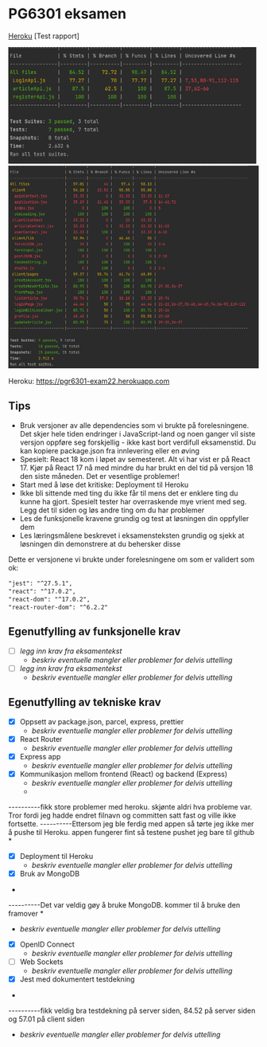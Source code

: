 # PG6301 eksamen <pg63012022>

[Heroku](https://pgr6301-exam22.herokuapp.com)
[Test rapport]

<img src="image/Api.png" width="500">
<img src="image/Client.png" width="650">

Heroku: https://pgr6301-exam22.herokuapp.com

## Tips

* Bruk versjoner av alle dependencies som vi brukte på forelesningene. Det skjer hele tiden endringer i JavaScript-land og noen ganger vil siste versjon oppføre seg forskjellig - ikke kast bort verdifull eksamenstid. Du kan kopiere package.json fra innlevering eller en øving
* Spesielt: React 18 kom i løpet av semesteret. Alt vi har vist er på React 17. Kjør på React 17 nå med mindre du har brukt en del tid på versjon 18 den siste måneden. Det er vesentlige problemer!
* Start med å løse det kritiske: Deployment til Heroku
* Ikke bli sittende med ting du ikke får til mens det er enklere ting du kunne ha gjort. Spesielt tester har overraskende mye vrient med seg. Legg det til siden og løs andre ting om du har problemer
* Les de funksjonelle kravene grundig og test at løsningen din oppfyller dem
* Les læringsmålene beskrevet i eksamensteksten grundig og sjekk at løsningen din demonstrere at du behersker disse

Dette er versjonene vi brukte under forelesningene om som er validert som ok:

```
"jest": "^27.5.1",
"react": "^17.0.2",
"react-dom": "^17.0.2",
"react-router-dom": "^6.2.2"
```


## Egenutfylling av funksjonelle krav

* [ ] *legg inn krav fra eksamentekst*
  * *beskriv eventuelle mangler eller problemer for delvis uttelling*
* [ ] *legg inn krav fra eksamentekst*
  * *beskriv eventuelle mangler eller problemer for delvis uttelling*

## Egenutfylling av tekniske krav

* [x] Oppsett av package.json, parcel, express, prettier
  * *beskriv eventuelle mangler eller problemer for delvis uttelling*
* [x] React Router
  * *beskriv eventuelle mangler eller problemer for delvis uttelling*
* [x] Express app
  * *beskriv eventuelle mangler eller problemer for delvis uttelling*
* [x] Kommunikasjon mellom frontend (React) og backend (Express)
  * *beskriv eventuelle mangler eller problemer for delvis uttelling*
  * 
----------fikk store problemer med heroku. skjønte aldri hva probleme var. Tror fordi jeg hadde endret filnavn og committen satt fast og ville ikke fortsette.
----------Ettersom jeg ble ferdig med appen så tørte jeg ikke mer å pushe til Heroku. appen fungerer fint så testene pushet jeg bare til github
  * 
* [x] Deployment til Heroku
  * *beskriv eventuelle mangler eller problemer for delvis uttelling*
* [x] Bruk av MongoDB
* 
----------Det var veldig gøy å bruke MongoDB. kommer til å bruke den framover
* 
  * *beskriv eventuelle mangler eller problemer for delvis uttelling*
* [x] OpenID Connect
  * *beskriv eventuelle mangler eller problemer for delvis uttelling*
* [ ] Web Sockets
  * *beskriv eventuelle mangler eller problemer for delvis uttelling*
* [x] Jest med dokumentert testdekning
* 
----------fikk veldig bra testdekning på server siden,  84.52 på server siden og 57.01 på client siden

  * *beskriv eventuelle mangler eller problemer for delvis uttelling*
 
